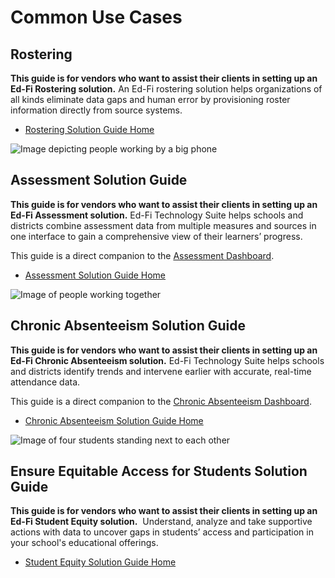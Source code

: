 # Common Use Cases

## Rostering

**This guide is for vendors who want to assist their clients in setting up an
Ed-Fi Rostering solution.** An Ed-Fi rostering solution helps organizations of
all kinds eliminate data gaps and human error by provisioning roster information
directly from source systems.

* [Rostering Solution Guide Home](./rostering-solution-guide/readme.md)

![Image depicting people working by a big
phone](https://edfidocs.blob.core.windows.net/$web/img/getting-started/solution-guides/Aaah-Big-Phone@0.33x.png)

## Assessment Solution Guide

**This guide is for vendors who want to assist their clients in setting up an
Ed-Fi Assessment solution.** Ed-Fi Technology Suite helps schools and districts
combine assessment data from multiple measures and sources in one interface to
gain a comprehensive view of their learners’ progress.

This guide is a direct companion to the [Assessment Dashboard](https://github.com/Ed-Fi-Exchange-OSS/Ed-Fi-Assessments-Dashboard).

* [Assessment Solution Guide Home](./assessment-solution-guide/readme.md)

![Image of people working
together](https://edfidocs.blob.core.windows.net/$web/img/getting-started/solution-guides/Coders-Perhaps@0.33x.png)

## Chronic Absenteeism Solution Guide

**This guide is for vendors who want to assist their clients in setting up an
Ed-Fi Chronic Absenteeism solution.** Ed-Fi Technology Suite helps schools and
districts identify trends and intervene earlier with accurate, real-time
attendance data.

This guide is a direct companion to the [Chronic Absenteeism Dashboard](https://github.com/Ed-Fi-Exchange-OSS/Chronic-Absenteeism-Dashboard).

* [Chronic Absenteeism Solution Guide
  Home](./chronic-absenteeism-solution-guide/readme.md)

![Image of four students standing next to each
other](https://edfidocs.blob.core.windows.net/$web/img/getting-started/solution-guides/School-Districts-Isometric-Ensure-Equitable-Access2.png)

## Ensure Equitable Access for Students Solution Guide

**This guide is for vendors who want to assist their clients in setting up an
Ed-Fi Student Equity solution.**  Understand, analyze and take supportive
actions with data to uncover gaps in students’ access and participation in your
school's educational offerings.

* [Student Equity Solution Guide
  Home](./student-equity-solution-guide/readme.md)
